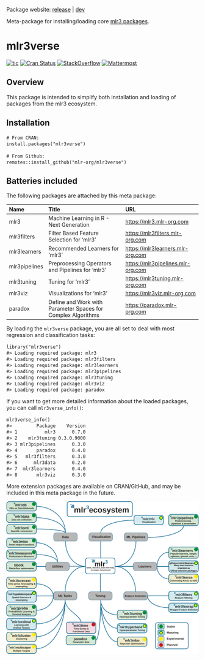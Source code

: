 
<!-- README.md is generated from README.Rmd. Please edit that file -->

Package website: [release](https://mlr3verse.mlr-org.com/) \|
[dev](https://mlr3verse.mlr-org.com/dev)

Meta-package for installing/loading core [mlr3
packages](https://github.com/mlr-org/mlr3/wiki/Extension-Packages).

mlr3verse
=========

<!-- badges: start -->

[![tic](https://github.com/mlr-org/mlr3verse/workflows/tic/badge.svg?branch=master)](https://github.com/mlr-org/mlr3verse/actions)
[![Cran
Status](https://cranchecks.info/badges/worst/mlr3verse)](https://cran.r-project.org/web/checks/check_results_mlr3verse.html)
[![StackOverflow](https://img.shields.io/badge/stackoverflow-mlr3-orange.svg)](https://stackoverflow.com/questions/tagged/mlr3)
[![Mattermost](https://img.shields.io/badge/chat-mattermost-orange.svg)](https://lmmisld-lmu-stats-slds.srv.mwn.de/mlr_invite/)
<!-- badges: end -->

Overview
--------

This package is intended to simplify both installation and loading of
packages from the mlr3 ecosystem.

Installation
------------

    # From CRAN:
    install.packages("mlr3verse")

    # From Github:
    remotes::install_github("mlr-org/mlr3verse")

Batteries included
------------------

The following packages are attached by this meta package:

| Name          | Title                                                        | URL                                                                                           |
|:--------------|:-------------------------------------------------------------|:----------------------------------------------------------------------------------------------|
| mlr3          | Machine Learning in R - Next Generation                      | <a href="https://mlr3.mlr-org.com" class="uri">https://mlr3.mlr-org.com</a>                   |
| mlr3filters   | Filter Based Feature Selection for ‘mlr3’                    | <a href="https://mlr3filters.mlr-org.com" class="uri">https://mlr3filters.mlr-org.com</a>     |
| mlr3learners  | Recommended Learners for ‘mlr3’                              | <a href="https://mlr3learners.mlr-org.com" class="uri">https://mlr3learners.mlr-org.com</a>   |
| mlr3pipelines | Preprocessing Operators and Pipelines for ‘mlr3’             | <a href="https://mlr3pipelines.mlr-org.com" class="uri">https://mlr3pipelines.mlr-org.com</a> |
| mlr3tuning    | Tuning for ‘mlr3’                                            | <a href="https://mlr3tuning.mlr-org.com" class="uri">https://mlr3tuning.mlr-org.com</a>       |
| mlr3viz       | Visualizations for ‘mlr3’                                    | <a href="https://mlr3viz.mlr-org.com" class="uri">https://mlr3viz.mlr-org.com</a>             |
| paradox       | Define and Work with Parameter Spaces for Complex Algorithms | <a href="https://paradox.mlr-org.com" class="uri">https://paradox.mlr-org.com</a>             |

By loading the `mlr3verse` package, you are all set to deal with most
regression and classification tasks:

    library("mlr3verse")
    #> Loading required package: mlr3
    #> Loading required package: mlr3filters
    #> Loading required package: mlr3learners
    #> Loading required package: mlr3pipelines
    #> Loading required package: mlr3tuning
    #> Loading required package: mlr3viz
    #> Loading required package: paradox

If you want to get more detailed information about the loaded packages,
you can call `mlr3verse_info()`:

    mlr3verse_info()
    #>         Package    Version
    #> 1          mlr3      0.7.0
    #> 2    mlr3tuning 0.3.0.9000
    #> 3 mlr3pipelines      0.3.0
    #> 4       paradox      0.4.0
    #> 5   mlr3filters      0.3.0
    #> 6      mlr3data      0.2.0
    #> 7  mlr3learners      0.4.0
    #> 8       mlr3viz      0.3.0

More extension packages are available on CRAN/GitHub, and may be
included in this meta package in the future.

<a href="https://raw.githubusercontent.com/mlr-org/mlr3/master/man/figures/mlr3verse.svg?sanitize=true"><img src="https://raw.githubusercontent.com/mlr-org/mlr3/master/man/figures/mlr3verse.svg?sanitize=true" /></a>
